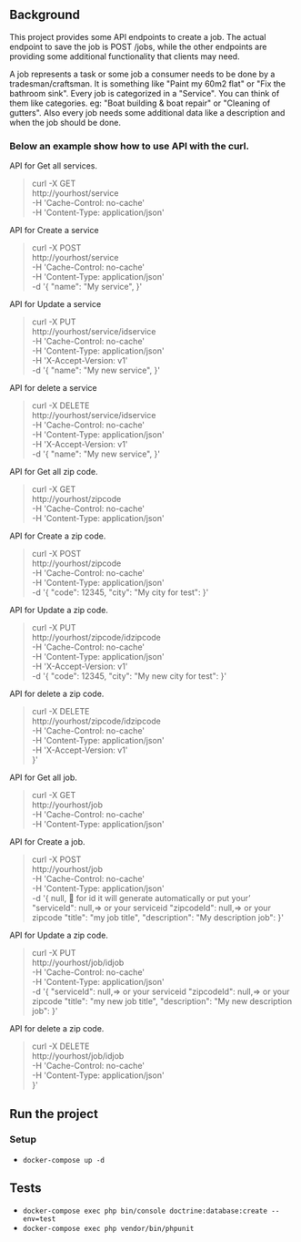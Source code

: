 ## Background
This project provides some API endpoints to create a job. The actual endpoint to save the job is POST /jobs, 
while the other endpoints are providing some additional functionality that clients may need.

A job represents a task or some job a consumer needs to be done by a tradesman/craftsman.
It is something like "Paint my 60m2 flat" or "Fix the bathroom sink".
Every job is categorized in a "Service". You can think of them like categories. eg: "Boat building & boat repair" or "Cleaning of gutters".
Also every job needs some additional data like a description and when the job should be done.


### Below an example show how to use API with the curl.

API for Get all services.
>  curl -X GET \
>   http://yourhost/service \
>   -H 'Cache-Control: no-cache' \
>   -H 'Content-Type: application/json' 

API for Create a service
> curl -X POST \
>   http://yourhost/service \
>   -H 'Cache-Control: no-cache' \
>   -H 'Content-Type: application/json' \
>   -d '{
> 	"name": "My service",
> }'

API for Update a service

> curl -X PUT \
>   http://yourhost/service/idservice \
>   -H 'Cache-Control: no-cache' \
>   -H 'Content-Type: application/json' \
>   -H 'X-Accept-Version: v1' \
>   -d '{
> 	"name": "My new service",
> }'

API for delete a service

> curl -X DELETE \
>   http://yourhost/service/idservice \
>   -H 'Cache-Control: no-cache' \
>   -H 'Content-Type: application/json' \
>   -H 'X-Accept-Version: v1' \
>   -d '{
> 	"name": "My new service",
> }'

API for Get all zip code.

>  curl -X GET \
>   http://yourhost/zipcode \
>   -H 'Cache-Control: no-cache' \
>   -H 'Content-Type: application/json' 

API for Create a zip code.

> curl -X POST \
>   http://yourhost/zipcode \
>   -H 'Cache-Control: no-cache' \
>   -H 'Content-Type: application/json' \
>   -d '{
> 	"code": 12345,
> 	"city": "My city for test":
> }'

API for Update a zip code.

> curl -X PUT \
>   http://yourhost/zipcode/idzipcode \
>   -H 'Cache-Control: no-cache' \
>   -H 'Content-Type: application/json' \
>   -H 'X-Accept-Version: v1' \
>   -d '{
> 	"code": 12345,
> 	"city": "My new city for test":
> }'

API for delete a zip code.

> curl -X DELETE \
>   http://yourhost/zipcode/idzipcode \
>   -H 'Cache-Control: no-cache' \
>   -H 'Content-Type: application/json' \
>   -H 'X-Accept-Version: v1' \
> }'

API for Get all job.

>  curl -X GET \
>   http://yourhost/job \
>   -H 'Cache-Control: no-cache' \
>   -H 'Content-Type: application/json' 

API for Create a job.

> curl -X POST \
>   http://yourhost/job \
>   -H 'Cache-Control: no-cache' \
>   -H 'Content-Type: application/json' \
>   -d '{
>         null,  for id it will generate automatically or put your’
>         "serviceId": null,=> or your serviceid
>         "zipcodeId": null,=> or your zipcode
> 	"title": "my job title",
> 	"description": "My description job":
> }'

API for Update a zip code.

> curl -X PUT \
>   http://yourhost/job/idjob \
>   -H 'Cache-Control: no-cache' \
>   -H 'Content-Type: application/json' \
>   -d '{
>         "serviceId": null,=> or your serviceid
>         "zipcodeId": null,=> or your zipcode
> 	"title": "my new job title",
> 	"description": "My new description job":
> }'

API for delete a zip code.

> curl -X DELETE \
>   http://yourhost/job/idjob \
>   -H 'Cache-Control: no-cache' \
>   -H 'Content-Type: application/json' \
> }'



## Run the project
### Setup
- `docker-compose up -d`

## Tests
- `docker-compose exec php bin/console doctrine:database:create --env=test`
- `docker-compose exec php vendor/bin/phpunit`

